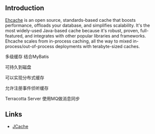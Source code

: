 ## Introduction

[Ehcache](https://www.ehcache.org/) is an open source, standards-based cache that boosts performance, offloads your database, and simplifies scalability. It's the most widely-used Java-based cache because it's robust, proven, full-featured, and integrates with other popular libraries and frameworks. Ehcache scales from in-process caching, all the way to mixed in-process/out-of-process deployments with terabyte-sized caches.


多级缓存 结合MyBatis

可持久到磁盘


可以实现分布式缓存

允许注册事件侦听缓存



Terracotta Server 使用MQ做消息同步

## Links

- [JCache](/docs/CS/Java/JCache.md)